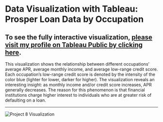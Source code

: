 # Data Visualization with Tableau: Prosper Loan Data by Occupation
## To see the fully interactive visualization, [please visit my profile on Tableau Public by clicking here](https://public.tableau.com/views/ProsperLoansBorrowerAPRStatedMonthlyIncomeandCreditScorebyOccupation/Sheet1?:embed=y&:display_count=yes).
This visualization shows the relationship between different occupations’ average APR, average monthly income, and average low-range credit score. Each occupation’s low-range credit score is denoted by the intensity of the color blue (lighter for lower, darker for higher). The visualization reveals an interesting insight: as monthly income and/or credit score increases, APR generally decreases. The reason for this phenomenon is that financial institutions charge higher interest to individuals who are at greater risk of defaulting on a loan.
***
![Project 8 Visualization](https://github.com/tdanhillman/Udacity-Data-Analyst-Nanodegree/blob/master/P8%20-%20Data%20Visualization%20with%20Tableau/data_visualization_project_Dan_Hillman.png?raw=true)
